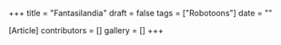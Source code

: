 +++
title = "Fantasilandia"
draft = false
tags = ["Robotoons"]
date = ""

[Article]
contributors = []
gallery = []
+++